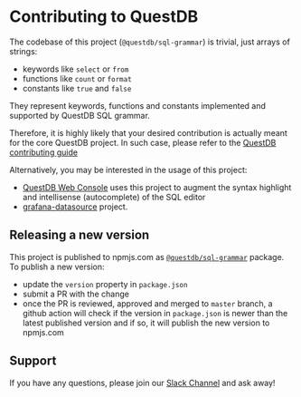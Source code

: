 # Contributing to QuestDB

The codebase of this project (`@questdb/sql-grammar`) is trivial, just arrays of strings:
* keywords like `select` or `from`
* functions like `count` or `format`
* constants like `true` and `false`

They represent keywords, functions and constants implemented and supported by QuestDB SQL grammar.

Therefore, it is highly likely that your desired contribution is
actually meant for the core QuestDB project. In such case, please refer to the [QuestDB contributing guide](https://github.com/questdb/questdb/blob/master/CONTRIBUTING.md)

Alternatively, you may be interested in the usage of this project:

* [QuestDB Web Console](https://github.com/questdb/ui/blob/ba6ef37e40933245d64d60c508379c8420d84b21/packages/web-console/src/scenes/Editor/Monaco/questdb-sql/language.ts#L5) uses this project to augment the syntax highlight and intellisense (autocomplete) of the SQL editor
* [grafana-datasource](https://github.com/questdb/grafana-datasource/blob/96190e0ad5647c5c8443482da81dc68707833474/src/utils/lang.ts#L2) project.

## Releasing a new version

This project is published to npmjs.com as [`@questdb/sql-grammar`](https://www.npmjs.com/package/@questdb/sql-grammar) package. To publish a new version:

* update the `version` property in `package.json`
* submit a PR with the change
* once the PR is reviewed, approved and merged to `master` branch, a github action will check if the version in `package.json` is newer than the latest published version and if so, it will publish the new version to npmjs.com

## Support

If you have any questions, please join our [Slack Channel](https://slack.questdb.io) and ask away! 

